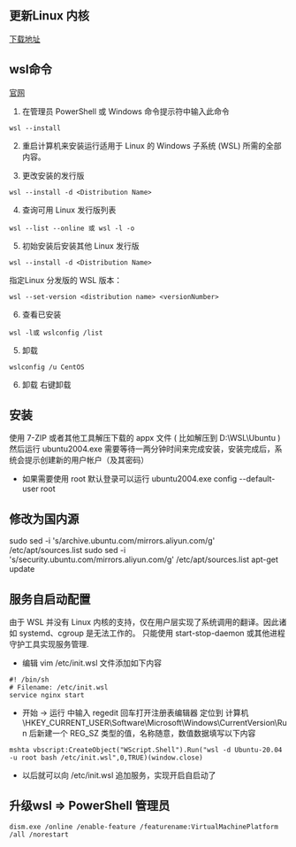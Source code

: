 ## 更新Linux 内核
[下载地址](https://docs.microsoft.com/zh-cn/windows/wsl/install-manual#step-4---download-the-linux-kernel-update-package)
## wsl命令
[官网](https://docs.microsoft.com/zh-cn/windows/wsl/install)

1. 在管理员 PowerShell 或 Windows 命令提示符中输入此命令
```shell
wsl --install
```

2. 重启计算机来安装运行适用于 Linux 的 Windows 子系统 (WSL) 所需的全部内容。

3. 更改安装的发行版
```shell
wsl --install -d <Distribution Name>
```

4. 查询可用 Linux 发行版列表
```shell
wsl --list --online 或 wsl -l -o
```

5. 初始安装后安装其他 Linux 发行版
```shell
wsl --install -d <Distribution Name>
```

指定Linux 分发版的 WSL 版本：

```shell
wsl --set-version <distribution name> <versionNumber>
```

6. 查看已安装
```
wsl -l或 wslconfig /list
```
5. 卸载
```
wslconfig /u CentOS
```

6. 卸载
右键卸载

## 安装
使用 7-ZIP 或者其他工具解压下载的 appx 文件 ( 比如解压到 D:\WSL\Ubuntu ) 然后运行 ubuntu2004.exe 需要等待一两分钟时间来完成安装，安装完成后，系统会提示创建新的用户帐户（及其密码）

- 如果需要使用 root 默认登录可以运行 ubuntu2004.exe config --default-user root

## 修改为国内源
sudo sed -i 's/archive.ubuntu.com/mirrors.aliyun.com/g' /etc/apt/sources.list
sudo sed -i 's/security.ubuntu.com/mirrors.aliyun.com/g' /etc/apt/sources.list
apt-get update

## 服务自启动配置
由于 WSL 并没有 Linux 内核的支持，仅在用户层实现了系统调用的翻译。因此诸如 systemd、cgroup 是无法工作的。 
只能使用 start-stop-daemon 或其他进程守护工具实现服务管理.

- 编辑 vim /etc/init.wsl 文件添加如下内容
```
#! /bin/sh
# Filename: /etc/init.wsl
service nginx start
```

- 开始 -> 运行 中输入 regedit 回车打开注册表编辑器
定位到 计算机\HKEY_CURRENT_USER\Software\Microsoft\Windows\CurrentVersion\Run 后新建一个 REG_SZ 类型的值，名称随意，数值数据填写以下内容
```
mshta vbscript:CreateObject("WScript.Shell").Run("wsl -d Ubuntu-20.04 -u root bash /etc/init.wsl",0,TRUE)(window.close)

```

- 以后就可以向 /etc/init.wsl 追加服务，实现开启自启动了


## 升级wsl => PowerShell 管理员
```
dism.exe /online /enable-feature /featurename:VirtualMachinePlatform /all /norestart
```